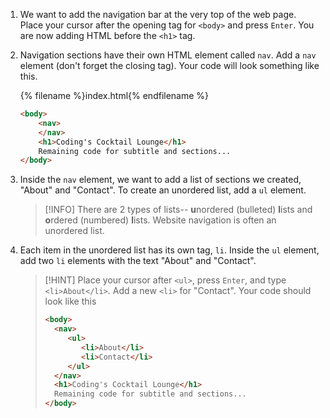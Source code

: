 1. We want to add the navigation bar at the very top of the web page. Place your cursor after the opening tag for `<body>` and press `Enter`. You are now adding HTML before the `<h1>` tag.

1. Navigation sections have their own HTML element called `nav`. Add a `nav` element (don't forget the closing tag). Your code will look something like this.

   {% filename %}index.html{% endfilename %}
    ```html
    <body>
        <nav>
        </nav>
        <h1>Coding's Cocktail Lounge</h1>
        Remaining code for subtitle and sections...
    </body>
    ```

1. Inside the `nav` element, we want to add a list of sections we created, "About" and "Contact". To create an unordered list, add a `ul` element. 

   >[!INFO]
There are 2 types of lists-- **u**nordered (bulleted) **l**ists and **o**rdered (numbered) **l**ists. Website navigation is often an unordered list.

1. Each item in the unordered list has its own tag, `li`. Inside the `ul` element, add two `li` elements with the text "About" and "Contact".
   >[!HINT]
   >Place your cursor after `<ul>`, press `Enter`, and type `<li>About</li>`. Add a new `<li>` for "Contact". Your code should look like this
   >```html
   ><body>
   >   <nav>
   >      <ul>
   >         <li>About</li>
   >         <li>Contact</li>
   >      </ul>
   >   </nav>
   >   <h1>Coding's Cocktail Lounge</h1>
   >   Remaining code for subtitle and sections...
   ></body>
   >```
